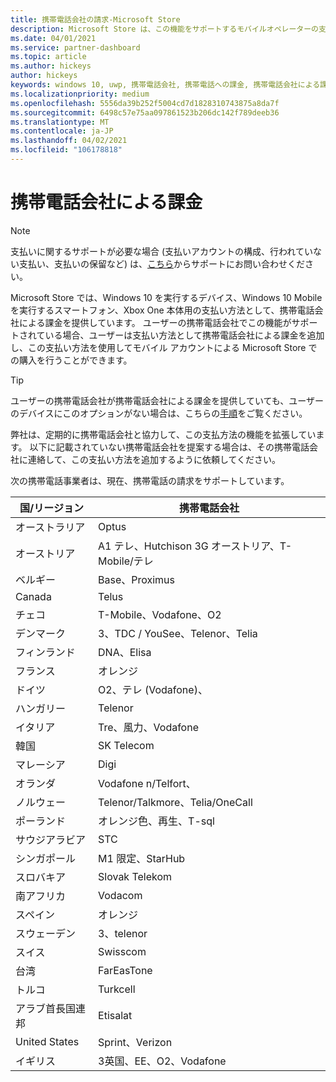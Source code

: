 ```yaml
---
title: 携帯電話会社の請求-Microsoft Store
description: Microsoft Store は、この機能をサポートするモバイルオペレーターの支払い方法として携帯電話の課金を提供します。
ms.date: 04/01/2021
ms.service: partner-dashboard
ms.topic: article
ms.author: hickeys
author: hickeys
keywords: windows 10, uwp, 携帯電話会社, 携帯電話への課金, 携帯電話会社による課金
ms.localizationpriority: medium
ms.openlocfilehash: 5556da39b252f5004cd7d1828310743875a8da7f
ms.sourcegitcommit: 6498c57e75aa097861523b206dc142f789deeb36
ms.translationtype: MT
ms.contentlocale: ja-JP
ms.lasthandoff: 04/02/2021
ms.locfileid: "106178818"
---
```

# <a name="mobile-operator-billing"></a>携帯電話会社による課金

> [!NOTE]
> 支払いに関するサポートが必要な場合 (支払いアカウントの構成、行われていない支払い、支払いの保留など) は、[こちら](https://developer.microsoft.com/windows/support)からサポートにお問い合わせください。

Microsoft Store では、Windows 10 を実行するデバイス、Windows 10 Mobile を実行するスマートフォン、Xbox One 本体用の支払い方法として、携帯電話会社による課金を提供しています。 ユーザーの携帯電話会社でこの機能がサポートされている場合、ユーザーは支払い方法として携帯電話会社による課金を追加し、この支払い方法を使用してモバイル アカウントによる Microsoft Store での購入を行うことができます。

> [!TIP]
>  ユーザーの携帯電話会社が携帯電話会社による課金を提供していても、ユーザーのデバイスにこのオプションがない場合は、こちらの[手順](https://support.microsoft.com/instantanswers/b25d6dd6-fb8b-3710-1e13-4d30eb01b51f)をご覧ください。

弊社は、定期的に携帯電話会社と協力して、この支払方法の機能を拡張しています。 以下に記載されていない携帯電話会社を提案する場合は、その携帯電話会社に連絡して、この支払い方法を追加するように依頼してください。

次の携帯電話事業者は、現在、携帯電話の請求をサポートしています。

| 国/リージョン       | 携帯電話会社                                        |
|----------------------|---------------------------------------------------------|
| オーストラリア            | Optus                                                   |
| オーストリア              | A1 テレ、Hutchison 3G オーストリア、T-Mobile/テレ  |
| ベルギー              | Base、Proximus                                          |
| Canada               | Telus                                                   |
| チェコ              | T-Mobile、Vodafone、O2                                  |
| デンマーク              | 3、TDC / YouSee、Telenor、Telia                         |
| フィンランド              | DNA、Elisa                                              |
| フランス               | オレンジ                                                  |
| ドイツ              | O2、テレ (Vodafone)、                       |
| ハンガリー              | Telenor                                                 |
| イタリア                | Tre、風力、Vodafone                                     |
| 韓国                | SK Telecom                                              |
| マレーシア             | Digi                                                    |
| オランダ          | Vodafone n/Telfort、                                 |
| ノルウェー               | Telenor/Talkmore、Telia/OneCall                     |
| ポーランド               | オレンジ色、再生、T-sql                                  |
| サウジアラビア         | STC                                                     |
| シンガポール            | M1 限定、StarHub                                     |
| スロバキア             | Slovak Telekom                                          |
| 南アフリカ         | Vodacom                                                 |
| スペイン                | オレンジ                                                  |
| スウェーデン               | 3、telenor                                              |
| スイス          | Swisscom                                       |
| 台湾               | FarEasTone                                              |
| トルコ               | Turkcell                                                |
| アラブ首長国連邦 | Etisalat                                                |
| United States        | Sprint、Verizon                                         |
| イギリス       | 3英国、EE、O2、Vodafone                                 |

